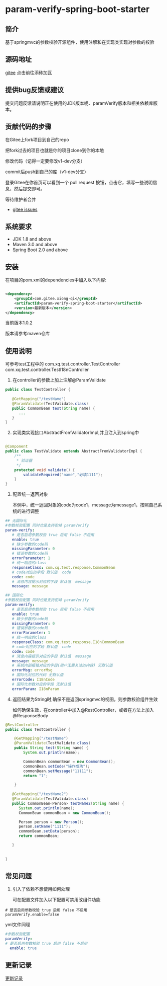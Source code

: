 # param-verify-spring-boot-starter


## 简介
基于springmvc的参数校验开源组件，使用注解和在实现类实现对参数的校验

## 源码地址

[gitee](https://gitee.com/Xiong-qi/param-verify-spring-boot.git) 点击前往添砖加瓦

## 提供bug反馈或建议


提交问题反馈请说明正在使用的JDK版本呢、paramVerify版本和相关依赖库版本。

## 贡献代码的步骤

   在Gitee上fork项目到自己的repo

   把fork过去的项目也就是你的项目clone到你的本地

   修改代码（记得一定要修改v1-dev分支）

   commit后push到自己的库（v1-dev分支）

   登录Gitee在你首页可以看到一个 pull request 按钮，点击它，填写一些说明信息，然后提交即可。 

   等待维护者合并

- [gitee issues](https://gitee.com/Xiong-qi/param-verify-spring-boot/issues)

## 系统要求
- JDK 1.8 and above
- Maven 3.0 and above
- Spring Boot 2.0 and above

## 安装

在项目的pom.xml的dependencies中加入以下内容:

```xml

<dependency>
    <groupId>com.gitee.xiong-qi</groupId>
    <artifactId>param-verify-spring-boot-starter</artifactId>
    <version>最新版本</version>
</dependency>
```
当前版本1.0.2

版本请参考maven仓库


## 使用说明

可参考test工程中的
com.xq.test.controller.TestController
com.xq.test.controller.TestI18nController

1. 在controller的参数上加上注解@ParamValidate

```java
public class TestController {
    
   @GetMapping("/testName")
   @ParamValidate(TestValidate.class)
   public CommonBean test(String name) {
      ...
   }
}
```

2. 实现类实现接口AbstractFromValidatorImpl,并且注入到spring中
```java

@Component
public class TestValidate extends AbstractFromValidatorImpl {
    /**
     * 验证器
     */
    protected void validate() {
        validateRequired("name","必填1111");
    }
}

```
3. 配置统一返回对象

   本例中，统一返回对象的code为code1，message为message1，按照自己系统的进行调整

```yaml
## 无国际化
#参数校验配置 同时也是支持驼峰 paramVerify
param-verify:
   # 是否启用参数校验 true 启用 false 不启用
   enable: true
   # 缺少参数的code码
   missingParameter: 0
   # 错误参数的code码
   errorParameter: 1
   # 统一响应的class
   responseClass: com.xq.test.response.CommonBean
   # code对应的字段 默认值  code
   code: code
   # 消息内容提示对应的字段 默认值  message
   message: message

## 国际化
#参数校验配置 同时也是支持驼峰 paramVerify
param-verify:
   # 是否启用参数校验 true 启用 false 不启用
   enable: true
   # 缺少参数的code码
   missingParameter: 0
   # 错误参数的code码
   errorParameter: 1
   # 统一响应的class
   responseClass: com.xq.test.response.I18nCommonBean
   # code对应的字段 默认值  code
   code: code
   # 消息内容提示对应的字段 默认值  message
   message: message
   # 系统内部报错对应的字段(用户无需关注的内容) 无默认值
   errorMsg: errorMsg
   # 国际化对应的代码 无默认值
   errorCode: I18nCode
   # 国际化参数对应的字段 无默认值
   errorParam: I18nParam
```

4. 返回结果为String时,确保不是返回springmvc的视图，则参数校验组件生效

   如何确保生效，在controller中加入@RestController，或者在方法上加入@ResponseBody

```java
@RestController
public class TestController {

    @GetMapping("/testName")
    @ParamValidate(TestValidate.class)
    public String test(String name) {
        System.out.println(name);

        CommonBean commonBean = new CommonBean();
        commonBean.setCode("操作成功");
        commonBean.setMessage("11111");
        return "1";

    }
    
   @GetMapping("/testName2")
   @ParamValidate(TestValidate.class)
   public CommonBean<Person> testName2(String name) {
      System.out.println(name);
      CommonBean commonBean = new CommonBean();

      Person person = new Person();
      person.setName("1111");
      commonBean.setData(person);
      return commonBean;

   }
    
    
}

```


## 常见问题
1. 引入了依赖不想使用如何处理
    
    可在配置文件加入以下配置可禁用改组件功能
```properties
# 是否启用参数校验 true 启用 false 不启用
paramVerify.enable=false 
```
   yml文件同理

```yaml
#参数校验配置
paramVerify:
# 是否启用参数校验 true 启用 false 不启用
  enable: true
```


## 更新记录

[更新记录](https://gitee.com/Xiong-qi/param-verify-spring-boot/blob/v1.0-master/CHANGELOG.md)
